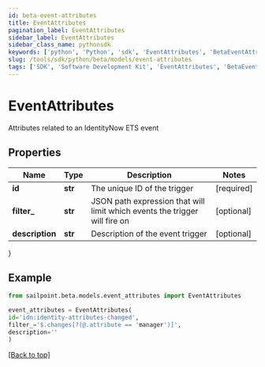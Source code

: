 ```yaml
---
id: beta-event-attributes
title: EventAttributes
pagination_label: EventAttributes
sidebar_label: EventAttributes
sidebar_class_name: pythonsdk
keywords: ['python', 'Python', 'sdk', 'EventAttributes', 'BetaEventAttributes'] 
slug: /tools/sdk/python/beta/models/event-attributes
tags: ['SDK', 'Software Development Kit', 'EventAttributes', 'BetaEventAttributes']
---
```


# EventAttributes

Attributes related to an IdentityNow ETS event

## Properties

Name | Type | Description | Notes
------------ | ------------- | ------------- | -------------
**id** | **str** | The unique ID of the trigger | [required]
**filter_** | **str** | JSON path expression that will limit which events the trigger will fire on | [optional] 
**description** | **str** | Description of the event trigger | [optional] 
}

## Example

```python
from sailpoint.beta.models.event_attributes import EventAttributes

event_attributes = EventAttributes(
id='idn:identity-attributes-changed',
filter_='$.changes[?(@.attribute == 'manager')]',
description=''
)

```
[[Back to top]](#) 

